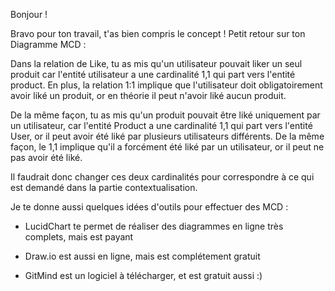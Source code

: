 Bonjour !

Bravo pour ton travail, t'as bien compris le concept ! Petit retour sur ton Diagramme MCD :

Dans la relation de Like, tu as mis qu'un utilisateur pouvait liker un seul produit car l'entité utilisateur a une 
cardinalité 1,1 qui part vers l'entité product. En plus, la relation 1:1 implique que l'utilisateur 
doit obligatoirement avoir liké un produit, or en théorie il peut n'avoir liké aucun produit.

De la même façon, tu as mis qu'un produit pouvait être liké uniquement par un utilisateur, car l'entité Product a une
cardinalité 1,1 qui part vers l'entité User, or il peut avoir été liké par plusieurs utilisateurs différents. 
De la même façon, le 1,1 implique qu'il a forcément été liké par un utilisateur, or il peut ne pas avoir été liké.

Il faudrait donc changer ces deux cardinalités pour correspondre à ce qui est demandé dans la partie contextualisation.


Je te donne aussi quelques idées d'outils pour effectuer des MCD :

- LucidChart te permet de réaliser des diagrammes en ligne très complets, mais est payant

- Draw.io est aussi en ligne, mais est complétement gratuit

- GitMind est un logiciel à télécharger, et est gratuit aussi :)